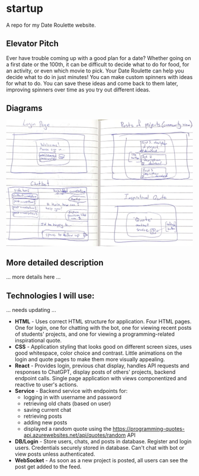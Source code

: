 # startup

A repo for my Date Roulette website.

## Elevator Pitch
Ever have trouble coming up with a good plan for a date? Whether going on a first date or the 100th, it can be difficult to decide what to do for food, for an activity, or even which movie to pick. Your Date Roulette can help you decide what to do in just minutes! You can make custom spinners with ideas for what to do. You can save these ideas and come back to them later, improving spinners over time as you try out different ideas.

## Diagrams
![Image of website design](startup-design.png)

## More detailed description
... more details here ...

## Technologies I will use:
... needs updating ...
- **HTML** - Uses correct HTML structure for application. Four HTML pages. One for login, one for chatting with the bot, one for viewing recent posts of students' projects, and one for viewing a programming-related inspirational quote.
- **CSS** - Application styling that looks good on different screen sizes, uses good whitespace, color choice and contrast. Little animations on the login and quote pages to make them more visually appealing.
- **React** - Provides login, previous chat display, handles API requests and responses to ChatGPT, display posts of others' projects, backend endpoint calls. Single page application with views componentized and reactive to user's actions.
- **Service** - Backend service with endpoints for:
  - logging in with username and password
  - retrieving old chats (based on user)
  - saving current chat
  - retrieving posts
  - adding new posts
  - displayed a random quote using the https://programming-quotes-api.azurewebsites.net/api/quotes/random API
- **DB/Login** - Store users, chats, and posts in database. Register and login users. Credentials securely stored in database. Can't chat with bot or view posts unless authenticated.
- **WebSocket** - As soon as a new project is posted, all users can see the post get added to the feed.
